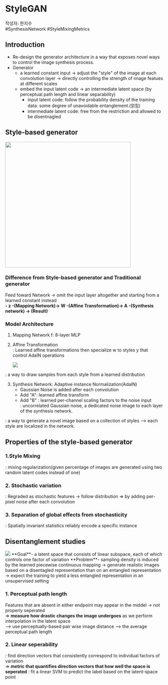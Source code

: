 # StyleGAN  
작성자: 한지수  
#SynthesisNetwork #StyleMixingMetrics

## Introduction
- Re-design the generator architecture in a way that exposes novel ways to control the image synthesis process.
- Generator
    - a learned constant input -> adjust the "style" of the image at each convolution layer -> directly controlling the strength of image featues at different scales
    - embed the input latent code -> an intermediate latent space (by perceptual path length and linear separability)
        - input latent code: follow the probability density of the training data: some degree of unavoidable entanglement.(얽힘)
        - intermediate latent code: free from the restriction and allowed to be disentnagled

## Style-based generator  

<img src = "https://bloglunit.files.wordpress.com/2019/02/e18489e185b3e1848fe185b3e18485e185b5e186abe18489e185a3e186ba-2019-02-24-e1848be185a9e18492e185ae-3.43.31.png" width="400px" >   

### Difference from Style-based generator and Traditional generator  
Feed foward Network -> omit the input layer altogether and starting from a learned constant instead  
**- z -(Mapping Network)-> W -(Affine Transformation)-> A -(Synthesis network) -> (Result)**  
  
### Model Architecture
1. Mapping Network f: 8-layer MLP
2. Affine Transformation  
    : Learned affine transformations then specialize w to styles y that control AdaIN operations  

    <img src="https://chart.apis.google.com/chart?cht=tx&chl=AdaIn(x_i%2C%20y)%20%3D%20y_%7Bs%2Ci%7D%20%20%5Cfrac%7Bx_i%20-%20%20%5Cmu%20(x_i)%7D%7B%20%5Csigma%20(x_i)%7D%2By_%7Bb%2Ci%7D%20"> 
: a way to draw samples from each style from a learned distribution

3. Synthesis Network: Adaptive instance Normalization(AdaIN)
    - Gaussian Noise is added after each convolution
    - Add "A": learned affine transform
    - Add "B" : learned per-channel scaling factors to the noise input  
        : uncorrelated Gaussian noise, a dedicated noise image to each layer of the synthesis network.   


: a way to generate a novel image based on a collection of styles --> each style are localized in the network.

## Properties of the style-based generator
### 1.Style Mixing  
: mixing regularization(given percentage of images are generated using two random latent codes instead of one)  
### 2. Stochastic variation  
: Regraded as stochastic features -> follow distribution => by adding per-pixel noise after each convolution
### 3. Separation of global effects from stochasticity  
: Spatially invariant statistics reliably encode a specific instance  

## Disentanglement studies
<img src="https://i.imgur.com/tMan6dt.png">
**Goal**- a latent space that consists of linear subspace, each of which controls one factor of variation  
**Problem**- sampling density is induced by the learned piecewise continuous mapping  
-> generate realistic images based on a disentagled representation than on an entangled representation  
-> expect the training to yield a less entangled representation in an unsupervised setting   

### 1. Perceptual path length
Features that are absent in either endpoint may appear in the middel -> not properly seperated  
=> **measure how drastic changes the image undergoes** as we perform interpolation in the latent space  
--> use perceptually-based pair wise image distance --> the average perceptual path length   

### 2. Linear seperability
: find direction vectors that consistently correspond to individual factors of variation  
=> **metric that quantifies direction vectors that how well the space is seperated**
: fit a linear SVM to predict the label based on the latent-space point
